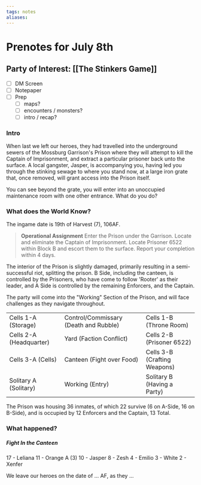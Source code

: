```yaml
---
tags: notes
aliases:
---
```


# Prenotes for July 8th
## Party of Interest: [[The Stinkers Game]]
- [ ] DM Screen
- [ ] Notepaper
- [ ] Prep
	- [ ] maps?
	- [ ] encounters / monsters?
	- [ ] intro / recap?

### Intro

When last we left our heroes, they had travelled into the underground sewers of the Mossburg Garrison's Prison where they will attempt to kill the Captain of Imprisonment, and extract a particular prisoner back unto the surface. A local gangster, Jasper, is accompanying you, having led you through the stinking sewage to where you stand now, at a large iron grate that, once removed, will grant access into the Prison itself.

You can see beyond the grate, you will enter into an unoccupied maintenance room with one other entrance. What do you do?

### What does the World Know?

The ingame date is 19th of Harvest (7), 106AF.

> **Operational Assignment**
> Enter the Prison under the Garrison. Locate and eliminate the Captain of Imprisonment. Locate Prisoner 6522 within Block B and escort them to the surface. Report your completion within 4 days.

The interior of the Prison is slightly damaged, primarily resulting in a semi-successful riot, splitting the prison. B Side, including the canteen, is controlled by the Prisoners, who have come to follow 'Rooter' as their leader, and A Side is controlled by the remaining Enforcers, and the Captain. 

The party will come into the "Working" Section of the Prison, and will face challenges as they navigate throughout.

|                         |                                       |                              |
| ----------------------- | ------------------------------------- | ---------------------------- |
| Cells 1-A (Storage)     | Control/Commissary (Death and Rubble) | Cells 1-B (Throne Room)      |
| Cells 2-A (Headquarter) | Yard (Faction Conflict)               | Cells 2-B (Prisoner 6522)    |
| Cells 3-A (Cells)       | Canteen (Fight over Food)             | Cells 3-B (Crafting Weapons) |
| Solitary A (Solitary)   | Working (Entry)                       | Solitary B (Having a Party)  |

The Prison was housing 36 inmates, of which 22 survive (6 on A-Side, 16 on B-Side), and is occupied by 12 Enforcers and the Captain, 13 Total. 

### What happened?
##### Fight In the Canteen

17 - Leliana
11 - Orange
	A (3)
10 - Jasper
8 - Zesh
4 - Emilio
3 - White
2 - Xenfer


We leave our heroes on the date of ... AF, as they ...